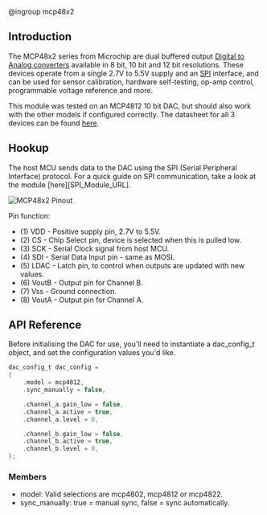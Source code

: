 @ingroup mcp48x2

## Introduction
The MCP48x2 series from Microchip are dual buffered output [Digital to Analog converters][DAC_URL] available in 8 bit, 10 bit and 12 bit resolutions. These devices operate from a single 2.7V to 5.5V supply and an [SPI][SPI_URL] interface, and can be used for sensor calibration, hardware self-testing, op-amp control, programmable voltage reference and  more.

This module was tested on an MCP4812 10 bit DAC, but should also work with the other models if configured correctly. The datasheet for all 3 devices can be found [here][MCP48x2_Datasheet_URL].

## Hookup
The host MCU sends data to the DAC using the SPI (Serial Peripheral Interface) protocol. For a quick guide on SPI communication, take a look at the module [here][SPI_Module_URL].

![MCP48x2 Pinout](./images/mcp4812_pinout.png)

Pin function:
- (1) VDD - Positive supply pin, 2.7V to 5.5V.
- (2) CS - Chip Select pin, device is selected when this is pulled low. 
- (3) SCK - Serial Clock signal from host MCU.
- (4) SDI - Serial Data Input pin - same as MOSI.
- (5) LDAC - Latch pin, to control when outputs are updated with new values.
- (6) VoutB - Output pin for Channel B.
- (7) Vss - Ground connection. 
- (8) VoutA - Output pin for Channel A.

## API Reference

Before initialising the DAC for use, you'll need to instantiate a dac_config_t object, and set the configuration values you'd like.

```C
dac_config_t dac_config =
{
	.model = mcp4812,
	.sync_manually = false,

	.channel_a.gain_low = false,
	.channel_a.active = true,
	.channel_a.level = 0,

	.channel_b.gain_low = false,
	.channel_b.active = true,
	.channel_b.level = 0,
};
```
### Members
- model: Valid selections are mcp4802, mcp4812 or mcp4822.
- sync_manually: true = manual sync, false = sync automatically.


[DAC_URL]: https://en.wikipedia.org/wiki/Digital-to-analog_converter
[SPI_URL]: https://en.wikipedia.org/wiki/Serial_Peripheral_Interface
[MCP48x2_Datasheet_URL]: https://ww1.microchip.com/downloads/en/DeviceDoc/20002249B.pdf